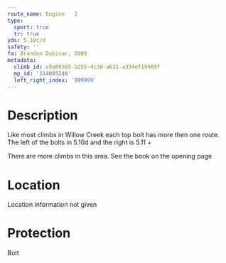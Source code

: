```yaml
---
route_name: Engine   2
type:
  sport: true
  tr: true
yds: 5.10c/d
safety: ''
fa: Brandon Dubisar, 2009
metadata:
  climb_id: c9a69383-a255-4c30-a631-a334ef19989f
  mp_id: '114085246'
  left_right_index: '999999'
---
```

# Description
Like most climbs in Willow Creek each top bolt has more then one route. The left of the bolts in 5.10d and the right is 5.11 +

There are more climbs in this area. See the book on the opening page

# Location
Location information not given

# Protection
Bolt
